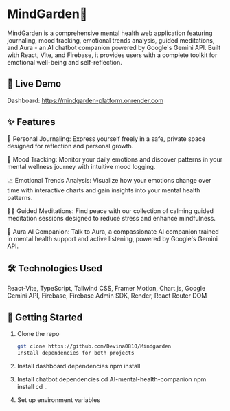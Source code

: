 # MindGarden🌿

MindGarden is a comprehensive mental health web application featuring journaling, mood tracking, emotional trends analysis, guided meditations, and Aura - an AI chatbot companion powered by Google's Gemini API. Built with React, Vite, and Firebase, it provides users with a complete toolkit for emotional well-being and self-reflection.

## 🚀 Live Demo
Dashboard: https://mindgarden-platform.onrender.com

## ✨ Features
📝 Personal Journaling:
Express yourself freely in a safe, private space designed for reflection and personal growth.

🌟 Mood Tracking:
Monitor your daily emotions and discover patterns in your mental wellness journey with intuitive mood logging.

📈 Emotional Trends Analysis:
Visualize how your emotions change over time with interactive charts and gain insights into your mental health patterns.

🧘‍♀️ Guided Meditations:
Find peace with our collection of calming guided meditation sessions designed to reduce stress and enhance mindfulness.

🤖 Aura AI Companion:
Talk to Aura, a compassionate AI companion trained in mental health support and active listening, powered by Google's Gemini API.

## 🛠️ Technologies Used
React-Vite, TypeScript, Tailwind CSS, Framer Motion, Chart.js, Google Gemini API, Firebase, Firebase Admin SDK, Render, React Router DOM

## 🚀 Getting Started

1. Clone the repo  
   ```bash
   git clone https://github.com/Devina0810/Mindgarden
   Install dependencies for both projects
   
2. Install dashboard dependencies
   npm install

3. Install chatbot dependencies
cd AI-mental-health-companion
npm install
cd ..

4. Set up environment variables

